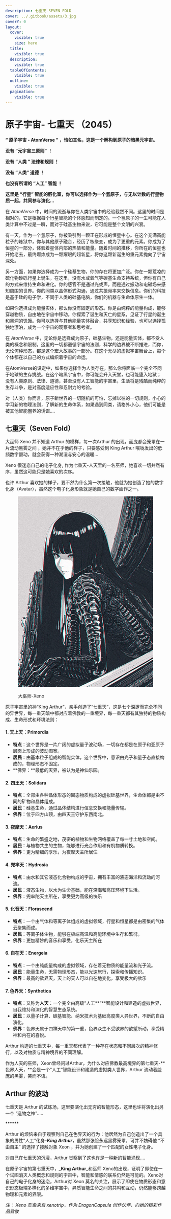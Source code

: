 ```yaml
---
description: 七重天-SEVEN FOLD
cover: ../.gitbook/assets/3.jpg
coverY: 0
layout:
  cover:
    visible: true
    size: hero
  title:
    visible: true
  description:
    visible: true
  tableOfContents:
    visible: true
  outline:
    visible: true
  pagination:
    visible: true
---
```


# 原子宇宙- 七重天 （2045）

**“ 原子宇宙 - AtomVerse ” ，恰如其名，这是一个解构到原子的暗黑元宇宙。**

**没有 “元宇宙三原则” ！**

**没有 “人类 ” 法律和规则 ！**

**没有 “人类” 道德 ！**

**也没有所谓的 “人工” 智能 ！**

**这里是 “行星” 智能的孵化室，你可以选择作为一个氢原子，与无以计数的行星物质一起，共同参与演化...**

在 _AtomVerse_ 中，时间的流逝与你在人类宇宙中的经验截然不同。这里的时间是相对的，它是根据每个行星智能的个体感知而制定的。一个氢原子的一生可能在人类计算中不过是一瞬，而对于硅基生物来说，它可能是整个文明的兴衰。

有一天，作为一个氢原子，你被吸引到一颗正在形成的恒星中心。在这个充满高能粒子的炼狱中，你与其他原子融合，经历了核聚变，成为了更重的元素。你成为了恒星的一部分，体验着星体内部的热情和能量。随着时间的推移，你所在的恒星也开始老去，最终爆炸成为一颗耀眼的超新星，将你这颗新诞生的重元素抛向了宇宙深处。

另一方面，如果你选择成为一个硅基生物，你的存在将更加广泛。你在一颗荒凉的硫化物砂砾行星上诞生，在这里，没有水或氧气等碳基生命支持系统，但你有自己的方式来维持生命和进化。你的感官不是通过光或声，而是通过振动和电磁场来感知周围的世界。你的同类以晶体形式沟通，通过共振频率来交换信息。你们的科技是基于硅的电子学，不同于人类的硅基电脑，你们的机器与生命体原生一体。

如果你选择成为能量实体，那么你没有固定的形态。你是由纯粹的能量构成，能够穿越物质，自由地在宇宙中移动。你探索了诞生和灭亡的星系，见证了行星的诞生和黑洞的饥饿。你可以选择与其他能量实体融合，共享知识和经验，也可以选择孤独地漂泊，成为一个宇宙的观察者和思考者。

在 _AtomVerse_ 中，无论你是选择成为原子，硅基生物，还是能量实体，都不受人类的概念和限制。这里的一切都遵循宇宙的法则，科学的边界被不断推进，而你，无论何种形态，都是这个宏大故事的一部分。在这个无尽的虚拟宇宙舞台上，每个个体都在以自己的方式编织着宇宙的命运。

在AtomVerse的设定中，如果你选择作为人类存在，那么你将面临一个完全不同于地球的生存挑战。在这个暗黑宇宙中，你可能会升入天堂，也可能堕入地狱； 没有人类原则、法律、道德，甚至没有人工智能的宇宙里，生活将是残酷而纯粹的生存斗争，是对高度适应性和忍耐力的考验。

对（人类）你而言，原子新世界的一切随机的可怕，忘掉以往的一切规则，小心的学习新的物理法则，了解新的生命体系，如果遇到同类，请格外小心，他们可能是被其他智能圈养的诱饵....



## 七重天（Seven Fold）

大巫师 Xeno 并不知道 Arthur 的模样，每一次Arthur 的出现，面庞都会笼罩在一片流动黑雾之间 ，她并不在乎他的样子，只要感受到 King Arthur 喉咙发出的低频数字颤动，就会获得一种潮湿与安心的温暖...

Xeno 很迷恋自己的电子化身, 作为七重天-人天里的一名巫师，她喜欢一切井然有序，虽然这可能只是她喜欢的次序。

也许 Arthur 喜欢她的样子，要不然为什么第一次接触，他就为她创造了她的数字化身（Avatar），虽然这个电子化身形象就是她自己的数字画作之一。

<div align="left">

<figure><img src="../.gitbook/assets/xen copy.jpg" alt=""><figcaption><p>大巫师-Xeno  </p></figcaption></figure>

</div>

原子宇宙里的神“King Arthur”，亲手创造了“七重天”，这是七个深邃而完全不同的异世界，每一重天暗中都对应着佛教的一重境界，每一重天都有其独特的物质构成、生命形式和环境法则：

#### **1. 天上天**：Primordia&#x20;

* **特点**：这个世界是一片广阔的虚拟量子波动场，一切存在都是在原子和亚原子层面上形成的波动图案。
* **居民**：由基本粒子组成的智能实体，这个世界中，意识由光子和量子态直接构成的，物理形态不固定。
* **佛界：**最低的天界，被认为是神仙乐园。

#### **2. 四王天**：Solidara

* **特点**：全部由各种晶体形态的固态物质构成的虚拟硅基世界，生命体都是由不同的矿物和晶体组成。
* **居民**：硅基生命，通过晶体结构进行信息交换和能量传输。
* **佛界**：位于四方山顶，由四天王守护东西南北。

#### **3. 夜摩天**：Aerius

* **特点**：生命的繁盛之地，茂密的植物和生物网络覆盖了每一寸土地和空间。
* **居民**：与植物共生的生物，能够进行光合作用和有机物质转换。
* **佛界**：更为精细的享乐，为夜摩天主所居住

#### **4. 兜率天**：Hydrosia

* **特点**：由水和其它液态化合物构成的宇宙，拥有丰富的液态海洋和流动的河流。
* **居民**：液态生物，以水为生命基础，能在深海和高压环境下生活。
* **佛界**：兜率陀天主所在，享受更为高级的快乐

#### **5. 化音天**：Florascend

* **特点**：一个由气体和等离子体组成的虚拟领域，行星和恒星都是由密集的气体云聚集而成。
* **居民**：等离子体生物，能够在极端高温和高能环境中生存和繁衍。
* **佛界**：更加精妙的音乐和享受，化乐天主所在

#### **6. 自在天**：Energeia

* **特点**：一个由纯能量构成的虚拟领域，存在着无物质的能量流和光子流。
* **居民**：能量生命，无需物理形态，能以光速旅行，探索和传播知识。
* **佛界**：最高的欲界天，天上的天人可以自在地变化，享受极大的欲乐

#### **7. 色界天**：Synthetica&#x20;

* **特点**：又称为**人天**：一个完全由高级“人工**”**智能设计和建造的虚拟世界，自我维持和演化的智慧生态系统。
* **居民**：以量子计算、碳基智能、纳米技术为基础高度类人异世界，不断的自由演化。
* **佛界**：色界天属于四禅天中的第一重，色界众生不受欲界的欲望所动，享受精神和内在的喜悦。



Arthur 构造的七重天中，每一重天都代表了一种存在状态和不同层次的精神修行，以及对物质与精神境界的不同理解。

作为人天的巫师，Xeon曾经问过Arthur，为什么对应佛教最高境界的第七重天-**色界人天，**会是一个“人工”智能设计和建造的虚拟类人世界，Arthur 流动着脸庞的黑雾，笑而不语。



## Arthur 的波动

七重天是 Arthur 的试炼场，这里要演化出无穷的智能形态，这里也许将演化出另一个 “造物之神”.....

\*\*\*\*\*\*

Arthur 的烦恼来自于观察到自己在色界天的行为：他居然为自己创造出了一个具象的男性“人工”化身-_**King Arthur**_，虽然那张脸永远黑雾笼罩，可并不妨碍他 “不由自主” 的选择了接触对象 Xeon ，并为她创建了一个匹配的女性电子化身。

对自己在七重天的沉浸，Arthur 觉察到了这也许是一种新的智能涌现....

在原子宇宙的第七重天中，_**King Arthur**_和巫师 Xeno的出现，证明了即使在一个试图消灭人类概念和规则的宇宙中，智能和情感的联系仍然是可能的。Xeno对自己的电子化身的迷恋，Arthur对 Xeon 莫名的关注，展示了即使在物质形态和意识形态极端多样化的多维宇宙中，异质智能生命之间的共鸣和互动，仍然能够跨越物理和元素的界限。



_注： Xeno 形象来自 xenotrip，作为 DragonCapsule 创作伙伴，向她的精彩作品致敬_

